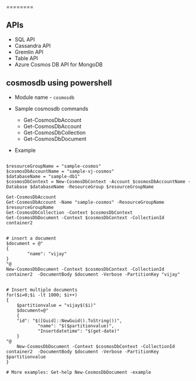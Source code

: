 
========

APIs 
----
* SQL API  
* Cassandra API  
* Gremlin API  
* Table API  
* Azure Cosmos DB API for MongoDB



cosmosdb using powershell
-------------------------
* Module name - `cosmosdb`

* Sample cosmosdb commands 
    -   Get-CosmosDbAccount
    -   Get-CosmosDbAccount
    -   Get-CosmosDbCollection
    -   Get-CosmosDbDocument

* Example

```

$resourceGroupName = "sample-cosmos"
$cosmosDbAccountName = "sample-vj-cosmos"
$databaseName = "sample-db1"
$cosmosDbContext = New-CosmosDbContext -Account $cosmosDbAccountName -Database $databaseName -ResourceGroup $resourceGroupName    

Get-CosmosDbAccount
Get-CosmosDbAccount -Name "sample-cosmos" -ResourceGroupName $resourceGroupName 
Get-CosmosDbCollection -Context $cosmosDbContext
Get-CosmosDbDocument -Context $cosmosDbContext -CollectionId container2


# insert a document 
$document = @"
{
        "name": "vijay"
}
"@
New-CosmosDbDocument -Context $cosmosDbContext -CollectionId container2  -DocumentBody $document -Verbose -PartitionKey "vijay"


# Insert multiple documents 
for($i=0;$i -lt 1000; $i++)
{
    $partitionvalue = "vijay$($i)"
    $document=@"
    {
    "id": "$([Guid]::NewGuid().ToString())",
            "name": "$($partitionvalue)",
            "Insertdatetime": "$(get-date)"
    }
"@
    New-CosmosDbDocument -Context $cosmosDbContext -CollectionId container2  -DocumentBody $document -Verbose -PartitionKey $partitionvalue
}

# More examples: Get-help New-CosmosDbDocument -example 
```






